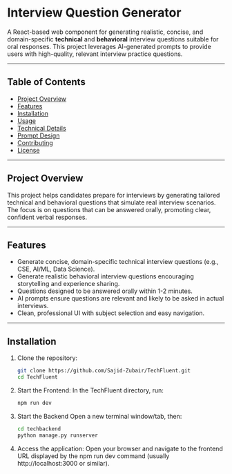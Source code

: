 # Interview Question Generator

A React-based web component for generating realistic, concise, and domain-specific **technical** and **behavioral** interview questions suitable for oral responses. This project leverages AI-generated prompts to provide users with high-quality, relevant interview practice questions.

---

## Table of Contents

- [Project Overview](#project-overview)  
- [Features](#features)  
- [Installation](#installation)  
- [Usage](#usage)  
- [Technical Details](#technical-details)  
- [Prompt Design](#prompt-design)  
- [Contributing](#contributing)  
- [License](#license)  

---

## Project Overview

This project helps candidates prepare for interviews by generating tailored technical and behavioral questions that simulate real interview scenarios. The focus is on questions that can be answered orally, promoting clear, confident verbal responses.

---

## Features

- Generate concise, domain-specific technical interview questions (e.g., CSE, AI/ML, Data Science).  
- Generate realistic behavioral interview questions encouraging storytelling and experience sharing.  
- Questions designed to be answered orally within 1-2 minutes.  
- AI prompts ensure questions are relevant and likely to be asked in actual interviews.  
- Clean, professional UI with subject selection and easy navigation.  

---

## Installation

1. Clone the repository:  
   ```bash
   git clone https://github.com/Sajid-Zubair/TechFluent.git
   cd TechFluent

2. Start the Frontend:
    In the TechFluent directory, run:
    ```bash
    npm run dev

3. Start the Backend
    Open a new terminal window/tab, then:
    ```bash
    cd techbackend
    python manage.py runserver

4. Access the application:
    Open your browser and navigate to the frontend URL displayed by the npm run dev command (usually http://localhost:3000 or similar).



